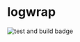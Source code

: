 # logwrap

![test and build badge](https://github.com/Bleskocvok/logwrap/actions/workflows/build-test.yml/badge.svg)

